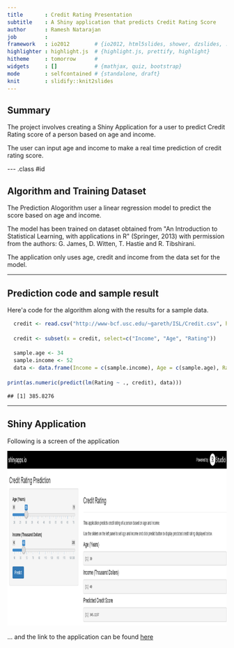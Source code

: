 ```yaml
---
title       : Credit Rating Presentation
subtitle    : A Shiny application that predicts Credit Rating Score
author      : Ramesh Natarajan
job         : 
framework   : io2012        # {io2012, html5slides, shower, dzslides, ...}
highlighter : highlight.js  # {highlight.js, prettify, highlight}
hitheme     : tomorrow      # 
widgets     : []            # {mathjax, quiz, bootstrap}
mode        : selfcontained # {standalone, draft}
knit        : slidify::knit2slides
---
```


## Summary

The project involves creating a Shiny Application for a user to predict Credit Rating score of a person based on age and income.

The user can input age and income to make a real time prediction of credit rating score.

--- .class #id 

## Algorithm and Training Dataset

The Prediction Alogorithm user a linear regression model to predict the score based on age and income. 
 
The model has been trained on dataset obtained from "An Introduction to Statistical Learning, with applications in R"  (Springer, 2013) with permission from the authors: G. James, D. Witten,  T. Hastie and R. Tibshirani. 


The application only uses age, credit and income from the data set for the model.

---
## Prediction code and sample result

Here'a code for the algorithm along with the results for a sample data.



```r
  credit <- read.csv("http://www-bcf.usc.edu/~gareth/ISL/Credit.csv", header = TRUE)
  
  credit <- subset(x = credit, select=c("Income", "Age", "Rating"))
  
  sample.age <- 34
  sample.income <- 52
  data <- data.frame(Income = c(sample.income), Age = c(sample.age), Rating = c(""))

print(as.numeric(predict(lm(Rating ~ ., credit), data)))
```

```
## [1] 385.8276
```


---

## Shiny Application

Following is a screen of the application

<img class=center src=./assets/img/appss.png height=400>

... and the link to the application can be found [here](https://ranata.shinyapps.io/Assign/)
